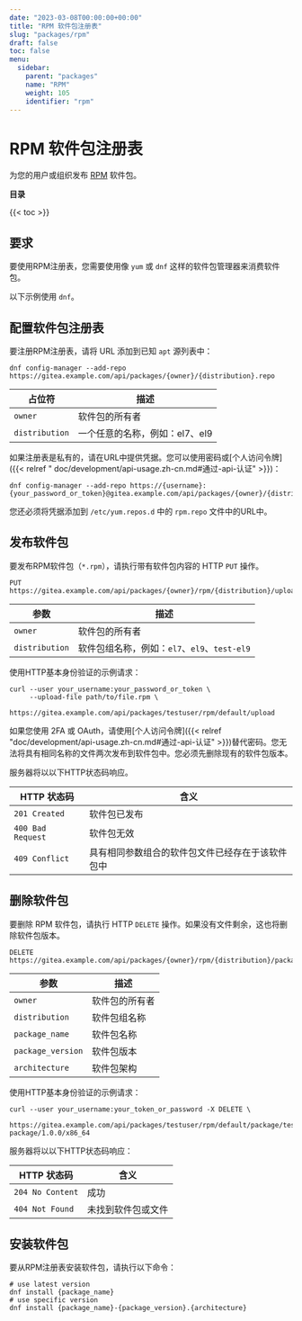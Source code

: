 ```yaml
---
date: "2023-03-08T00:00:00+00:00"
title: "RPM 软件包注册表"
slug: "packages/rpm"
draft: false
toc: false
menu:
  sidebar:
    parent: "packages"
    name: "RPM"
    weight: 105
    identifier: "rpm"
---
```


# RPM 软件包注册表

为您的用户或组织发布 [RPM](https://rpm.org/) 软件包。

**目录**

{{< toc >}}

## 要求

要使用RPM注册表，您需要使用像 `yum` 或 `dnf` 这样的软件包管理器来消费软件包。

以下示例使用 `dnf`。

## 配置软件包注册表

要注册RPM注册表，请将 URL 添加到已知 `apt` 源列表中：

```shell
dnf config-manager --add-repo https://gitea.example.com/api/packages/{owner}/{distribution}.repo
```

| 占位符            | 描述                 |
|----------------|--------------------|
| `owner`        | 软件包的所有者            |
| `distribution` | 一个任意的名称，例如：el7、el9 |

如果注册表是私有的，请在URL中提供凭据。您可以使用密码或[个人访问令牌]({{< relref "
doc/development/api-usage.zh-cn.md#通过-api-认证" >}})：

```shell
dnf config-manager --add-repo https://{username}:{your_password_or_token}@gitea.example.com/api/packages/{owner}/{distribution}.repo
```

您还必须将凭据添加到 `/etc/yum.repos.d` 中的 `rpm.repo` 文件中的URL中。

## 发布软件包

要发布RPM软件包（`*.rpm`），请执行带有软件包内容的 HTTP `PUT` 操作。

```
PUT https://gitea.example.com/api/packages/{owner}/rpm/{distribution}/upload
```

| 参数    | 描述           |
| ------- | -------------- |
| `owner` | 软件包的所有者 |
| `distribution` | 软件包组名称，例如：`el7`、`el9`、`test-el9` |

使用HTTP基本身份验证的示例请求：

```shell
curl --user your_username:your_password_or_token \
     --upload-file path/to/file.rpm \
     https://gitea.example.com/api/packages/testuser/rpm/default/upload
```

如果您使用 2FA 或 OAuth，请使用[个人访问令牌]({{< relref "doc/development/api-usage.zh-cn.md#通过-api-认证" >}})替代密码。您无法将具有相同名称的文件两次发布到软件包中。您必须先删除现有的软件包版本。

服务器将以以下HTTP状态码响应。

| HTTP 状态码       | 含义                                             |
| ----------------- | ------------------------------------------------ |
| `201 Created`     | 软件包已发布                                     |
| `400 Bad Request` | 软件包无效                                       |
| `409 Conflict`    | 具有相同参数组合的软件包文件已经存在于该软件包中 |

## 删除软件包

要删除 RPM 软件包，请执行 HTTP `DELETE` 操作。如果没有文件剩余，这也将删除软件包版本。

```
DELETE https://gitea.example.com/api/packages/{owner}/rpm/{distribution}/package/{package_name}/{package_version}/{architecture}
```

| 参数              | 描述           |
| ----------------- | -------------- |
| `owner`           | 软件包的所有者 |
| `distribution`    | 软件包组名称  |
| `package_name`    | 软件包名称     |
| `package_version` | 软件包版本     |
| `architecture`    | 软件包架构     |

使用HTTP基本身份验证的示例请求：

```shell
curl --user your_username:your_token_or_password -X DELETE \
     https://gitea.example.com/api/packages/testuser/rpm/default/package/test-package/1.0.0/x86_64
```

服务器将以以下HTTP状态码响应：

| HTTP 状态码      | 含义               |
| ---------------- | ------------------ |
| `204 No Content` | 成功               |
| `404 Not Found`  | 未找到软件包或文件 |

## 安装软件包

要从RPM注册表安装软件包，请执行以下命令：

```shell
# use latest version
dnf install {package_name}
# use specific version
dnf install {package_name}-{package_version}.{architecture}
```
